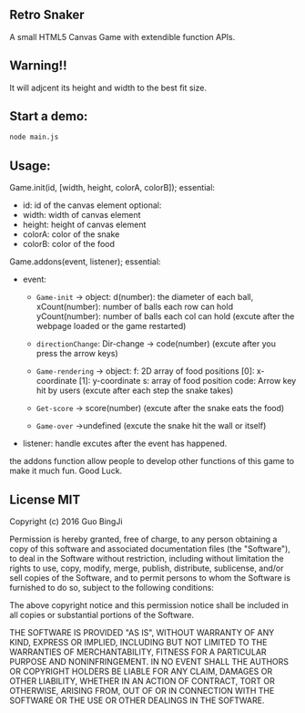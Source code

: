 ## Retro Snaker
A small HTML5 Canvas Game with extendible function APIs.

## Warning!!
It will adjcent its height and width to the best fit size.

## Start a demo:
 ```bash
 node main.js
 ```

## Usage:
Game.init(id, [width, height, colorA, colorB]); 
essential:
 - id: id of the canvas element
optional:
 - width: width of canvas element
 - height: height of canvas element
 - colorA: color of the snake
 - colorB: color of the food

Game.addons(event, listener);
essential:
- event: 
  - `Game-init` -> object:
	d(number): the diameter of each ball,
	xCount(number): number of balls each row can hold
	yCount(number): number of balls each col can hold
  (excute after the webpage loaded or the game restarted)
  
  - `directionChange`: Dir-change -> code(number)
  (excute after you press the arrow keys)
  
  - `Game-rendering` -> object:
	f: 2D array of food positions
		[0]: x-coordinate
		[1]: y-coordinate
	s: array of food position
	code: Arrow key hit by users
  (excute after each step the snake takes)
  
  - `Get-score` -> score(number)
  (excute after the snake eats the food)
  
  - `Game-over` ->undefined
  (excute the snake hit the wall or itself)

- listener: handle excutes after the event has happened.

the addons function allow people to develop other functions of this game to make it much fun.
Good Luck.

## License MIT

Copyright (c) 2016 Guo BingJi

Permission is hereby granted, free of charge, to any person obtaining
a copy of this software and associated documentation files (the
"Software"), to deal in the Software without restriction, including
without limitation the rights to use, copy, modify, merge, publish,
distribute, sublicense, and/or sell copies of the Software, and to
permit persons to whom the Software is furnished to do so, subject to
the following conditions:

The above copyright notice and this permission notice shall be
included in all copies or substantial portions of the Software.

THE SOFTWARE IS PROVIDED "AS IS", WITHOUT WARRANTY OF ANY KIND,
EXPRESS OR IMPLIED, INCLUDING BUT NOT LIMITED TO THE WARRANTIES OF
MERCHANTABILITY, FITNESS FOR A PARTICULAR PURPOSE AND
NONINFRINGEMENT. IN NO EVENT SHALL THE AUTHORS OR COPYRIGHT HOLDERS BE
LIABLE FOR ANY CLAIM, DAMAGES OR OTHER LIABILITY, WHETHER IN AN ACTION
OF CONTRACT, TORT OR OTHERWISE, ARISING FROM, OUT OF OR IN CONNECTION
WITH THE SOFTWARE OR THE USE OR OTHER DEALINGS IN THE SOFTWARE.
